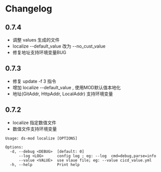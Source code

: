 # Changelog
## 0.7.4 
*  调整 values 生成的文件
*  localize  --default_value 改为 --no_cust_value
*  修复地址支持环境变量BUG

## 0.7.3 
*  修复 update   -f 3 指令
*  增加 localize  --default_value , 使用MOD默认值本地化
*  地址(GitAddr, HttpAddr, LocalAddr) 支持环境变量

## 0.7.2

* localize 指定数值文件
* 数值文件支持环境变量

```
Usage: ds-mod localize [OPTIONS]

Options:
  -d, --debug <DEBUG>  [default: 0]
      --log <LOG>      config log ; eg: --log  cmd=debug,parse=info
      --value <VALUE>  use vlaue file; eg: --value cicd_value.yml
  -h, --help           Print help
```



